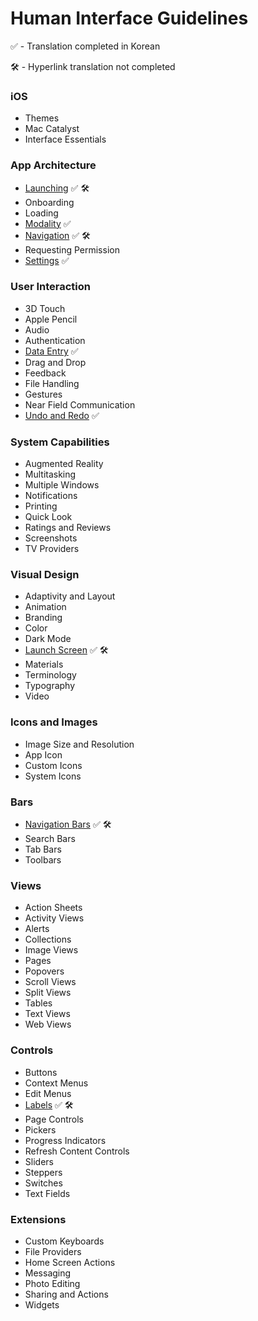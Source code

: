 # Human Interface Guidelines
✅ - Translation completed in Korean

🛠 - Hyperlink translation not completed



### iOS

- Themes
- Mac Catalyst
- Interface Essentials



### App Architecture

- [Launching](https://github.com/jum0/Human-Interface-Guidelines/tree/master/App%20Architecture/Launching)    ✅ 🛠
- Onboarding
- Loading
- [Modality](https://github.com/jum0/Human-Interface-Guidelines/tree/master/App%20Architecture/Modality)    ✅
- [Navigation](https://github.com/jum0/Human-Interface-Guidelines/tree/master/App%20Architecture/Navigation)    ✅ 🛠
- Requesting Permission
- [Settings](https://github.com/jum0/Human-Interface-Guidelines/tree/master/App%20Architecture/Settings)    ✅



### User Interaction

- 3D Touch
- Apple Pencil
- Audio
- Authentication
- [Data Entry](https://github.com/jum0/Human-Interface-Guidelines/tree/master/User%20Interaction/Data%20Entry)    ✅
- Drag and Drop
- Feedback
- File Handling
- Gestures
- Near Field Communication
- [Undo and Redo](https://github.com/jum0/Human-Interface-Guidelines/tree/master/User%20Interaction/Undo%20and%20Redo)    ✅



### System Capabilities

- Augmented Reality
- Multitasking
- Multiple Windows
- Notifications
- Printing
- Quick Look
- Ratings and Reviews
- Screenshots
- TV Providers



### Visual Design

- Adaptivity and Layout
- Animation
- Branding
- Color
- Dark Mode
- [Launch Screen](https://github.com/jum0/Human-Interface-Guidelines/tree/master/Visual%20Design/Launch%20Screen)    ✅ 🛠
- Materials
- Terminology
- Typography
- Video



### Icons and Images

- Image Size and Resolution
- App Icon
- Custom Icons
- System Icons



### Bars

- [Navigation Bars](https://github.com/jum0/Human-Interface-Guidelines/tree/master/Bars/Navigation%20Bars)    ✅ 🛠
- Search Bars
- Tab Bars
- Toolbars



### Views

- Action Sheets
- Activity Views
- Alerts
- Collections
- Image Views
- Pages
- Popovers
- Scroll Views
- Split Views
- Tables
- Text Views
- Web Views



### Controls

- Buttons
- Context Menus
- Edit Menus
- [Labels](https://github.com/jum0/Human-Interface-Guidelines/tree/master/Controls/Labels)    ✅ 🛠
- Page Controls
- Pickers
- Progress Indicators
- Refresh Content Controls
- Sliders
- Steppers
- Switches
- Text Fields



### Extensions

- Custom Keyboards
- File Providers
- Home Screen Actions
- Messaging
- Photo Editing
- Sharing and Actions
- Widgets